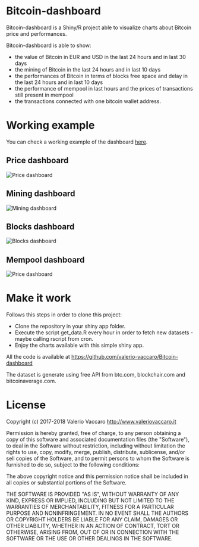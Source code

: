# Bitcoin-dashboard
Bitcoin-dashboard is a Shiny/R project able to visualize charts about Bitcoin price and performances.

Bitcoin-dashboard is able to show:

- the value of Bitcoin in EUR and USD in the last 24 hours and in last 30 days
- the mining of Bitcoin in the last 24 hours and in last 10 days
- the performances of Bitcoin in terms of blocks free space and delay in the last 24 hours and in last 10 days
- the performance of mempool in last hours and the prices of transactions still present in mempool
- the transactions connected with one bitcoin wallet address.

# Working example
You can check a working example of the dashboard [here](http://vaccaro.tech:3838/bitcoin/).

## Price dashboard 
![Price dashboard](https://raw.githubusercontent.com/valerio-vaccaro/Bitcoin-dashboard/master/screenshots/1-price.png "Price dashboard")

## Mining dashboard
![Mining dashboard](https://raw.githubusercontent.com/valerio-vaccaro/Bitcoin-dashboard/master/screenshots/2-mining.png "Mining dashboard")

## Blocks dashboard
![Blocks dashboard](https://raw.githubusercontent.com/valerio-vaccaro/Bitcoin-dashboard/master/screenshots/3-blocks.png "Blocks dashboard")

## Mempool dashboard
![Price dashboard](https://raw.githubusercontent.com/valerio-vaccaro/Bitcoin-dashboard/master/screenshots/4-mempool.png "Mempool dashboard")

# Make it work
Follows this steps in order to clone this project:

* Clone the repository in your shiny app folder.
* Execute the script get_data.R every hour in order to fetch new datasets - maybe calling rscript from cron.
* Enjoy the charts available with this simple shiny app.

All the code is available at https://github.com/valerio-vaccaro/Bitcoin-dashboard

The dataset is generate using free API from btc.com, blockchair.com and bitcoinaverage.com.

# License
Copyright (c) 2017-2018 Valerio Vaccaro http://www.valeriovaccaro.it

Permission is hereby granted, free of charge, to any person obtaining a copy
of this software and associated documentation files (the "Software"), to deal
in the Software without restriction, including without limitation the rights
to use, copy, modify, merge, publish, distribute, sublicense, and/or sell
copies of the Software, and to permit persons to whom the Software is
furnished to do so, subject to the following conditions:

The above copyright notice and this permission notice shall be included in all
copies or substantial portions of the Software.

THE SOFTWARE IS PROVIDED "AS IS", WITHOUT WARRANTY OF ANY KIND, EXPRESS OR
IMPLIED, INCLUDING BUT NOT LIMITED TO THE WARRANTIES OF MERCHANTABILITY,
FITNESS FOR A PARTICULAR PURPOSE AND NONINFRINGEMENT. IN NO EVENT SHALL THE
AUTHORS OR COPYRIGHT HOLDERS BE LIABLE FOR ANY CLAIM, DAMAGES OR OTHER
LIABILITY, WHETHER IN AN ACTION OF CONTRACT, TORT OR OTHERWISE, ARISING FROM,
OUT OF OR IN CONNECTION WITH THE SOFTWARE OR THE USE OR OTHER DEALINGS IN THE
SOFTWARE.
